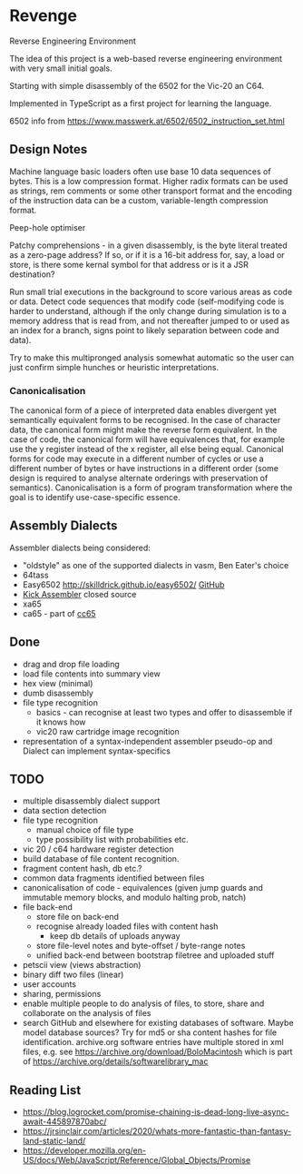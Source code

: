 # Revenge

Reverse Engineering Environment

The idea of this project is a web-based reverse engineering environment with very small initial goals.

Starting with simple disassembly of the 6502 for the Vic-20 an C64.

Implemented in TypeScript as a first project for learning the language.

6502 info from https://www.masswerk.at/6502/6502_instruction_set.html

## Design Notes

Machine language basic loaders often use base 10 data sequences of bytes. This is a
low compression format. Higher radix formats can be used as strings, rem comments or
some other transport format and the encoding of the instruction data can be a custom,
variable-length compression format. 

Peep-hole optimiser

Patchy comprehensions - in a given disassembly, is the byte literal treated as a 
zero-page address? If so, or if it is a 16-bit address for, say, a load or store,
is there some kernal symbol for that address or is it a JSR destination?

Run small trial executions in the background to score various areas as code or data.
Detect code sequences that modify code (self-modifying code is harder to understand, 
although if the only change during simulation is to a memory address that is read from,
and not thereafter jumped to or used as an index for a branch, signs point to likely
separation between code and data).

Try to make this multipronged analysis somewhat automatic so the user can just 
confirm simple hunches or heuristic interpretations.

### Canonicalisation

The canonical form of a piece of interpreted data enables divergent yet semantically equivalent
forms to be recognised. In the case of character data, the canonical form might make the reverse 
form equivalent. In the case of code, the canonical form will have equivalences that, for example
use the y register instead of the x register, all else being equal. Canonical forms for code may
execute in a different number of cycles or use a different number of bytes or have instructions
in a different order (some design is required to analyse alternate orderings with preservation
of semantics). Canonicalisation is a form of program transformation where the goal is to identify 
use-case-specific essence. 

## Assembly Dialects

Assembler dialects being considered:

* "oldstyle" as one of the supported dialects in vasm, Ben Eater's choice
* 64tass
* Easy6502 http://skilldrick.github.io/easy6502/ [GitHub](https://github.com/skilldrick/easy6502)
* [Kick Assembler](http://theweb.dk/KickAssembler/Main.html) closed source
* xa65 
* ca65 - part of [cc65](https://www.cc65.org/)

## Done 

* drag and drop file loading
* load file contents into summary view
* hex view (minimal)
* dumb disassembly
* file type recognition
  * basics - can recognise at least two types and offer to disassemble if it knows how
  * vic20 raw cartridge image recognition
* representation of a syntax-independent assembler pseudo-op and Dialect can implement syntax-specifics

## TODO

* multiple disassembly dialect support
* data section detection
* file type recognition
  * manual choice of file type
  * type possibility list with probabilities etc.
* vic 20 / c64 hardware register detection
* build database of file content recognition.
* fragment content hash, db etc.?
* common data fragments identified between files
* canonicalisation of code - equivalences (given jump guards and immutable memory blocks, and modulo halting prob,
natch)
* file back-end
    * store file on back-end
    * recognise already loaded files with content hash
      * keep db details of uploads anyway
    * store file-level notes and byte-offset / byte-range notes
    * unified back-end between bootstrap filetree and uploaded stuff
* petscii view (views abstraction)
* binary diff two files (linear)
* user accounts
* sharing, permissions
* enable multiple people to do analysis of files, to store, share and collaborate on the 
analysis of files
* search GitHub and elsewhere for existing databases of software. Maybe model database sources? Try for md5 or sha
content hashes for file identification. archive.org software entries have multiple stored in xml files, e.g.
 see https://archive.org/download/BoloMacintosh which is part of https://archive.org/details/softwarelibrary_mac


## Reading List

* https://blog.logrocket.com/promise-chaining-is-dead-long-live-async-await-445897870abc/
* https://jrsinclair.com/articles/2020/whats-more-fantastic-than-fantasy-land-static-land/
* https://developer.mozilla.org/en-US/docs/Web/JavaScript/Reference/Global_Objects/Promise
